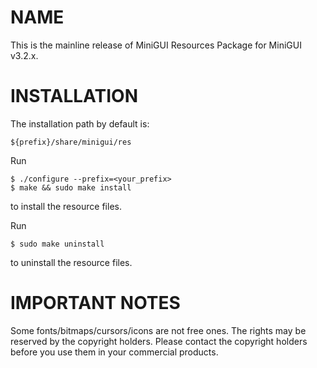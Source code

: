 # NAME

This is the mainline release of MiniGUI Resources Package for MiniGUI v3.2.x.

# INSTALLATION

The installation path by default is:

    ${prefix}/share/minigui/res

Run

    $ ./configure --prefix=<your_prefix>
    $ make && sudo make install

to install the resource files.

Run

    $ sudo make uninstall

to uninstall the resource files.

# IMPORTANT NOTES

Some fonts/bitmaps/cursors/icons are not free ones. The rights 
may be reserved by the copyright holders. Please contact the 
copyright holders before you use them in your commercial products.

